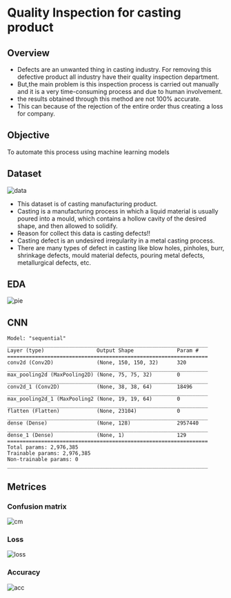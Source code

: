 # Quality Inspection for casting product

## Overview
* Defects are an unwanted thing in casting industry. For removing this defective product all industry have their quality inspection department. 
* But,the main problem is this inspection process is carried out manually and it is a very time-consuming process and due to human involvement.
* the results obtained through this method are not 100% accurate. 
* This can because of the rejection of the entire order thus creating a loss for company.

## Objective
To automate this process using machine learning models 

## Dataset
![data](https://user-images.githubusercontent.com/20265851/136126372-f8bc20a9-e358-40f8-9d07-4e22e723039f.png)
* This dataset is of casting manufacturing product.
* Casting is a manufacturing process in which a liquid material is usually poured into a mould, which contains a hollow cavity of the desired shape, and then allowed to solidify.
* Reason for collect this data is casting defects!!
* Casting defect is an undesired irregularity in a metal casting process.
* There are many types of defect in casting like blow holes, pinholes, burr, shrinkage defects, mould material defects, pouring metal defects, metallurgical defects, etc.

## EDA
![pie](https://user-images.githubusercontent.com/20265851/136126404-df70c5e6-36fb-4755-91e4-4752afbade4e.png)

## CNN
    Model: "sequential"
    _________________________________________________________________
    Layer (type)                 Output Shape              Param #   
    =================================================================
    conv2d (Conv2D)              (None, 150, 150, 32)      320       
    _________________________________________________________________
    max_pooling2d (MaxPooling2D) (None, 75, 75, 32)        0         
    _________________________________________________________________
    conv2d_1 (Conv2D)            (None, 38, 38, 64)        18496     
    _________________________________________________________________
    max_pooling2d_1 (MaxPooling2 (None, 19, 19, 64)        0         
    _________________________________________________________________
    flatten (Flatten)            (None, 23104)             0         
    _________________________________________________________________
    dense (Dense)                (None, 128)               2957440   
    _________________________________________________________________
    dense_1 (Dense)              (None, 1)                 129       
    =================================================================
    Total params: 2,976,385
    Trainable params: 2,976,385
    Non-trainable params: 0
    _________________________________________________________________

## Metrices 

### Confusion matrix
![cm](https://user-images.githubusercontent.com/20265851/136126554-b22cb27b-890b-4a90-afae-3dc7d34d7be1.png)

### Loss
![loss](https://user-images.githubusercontent.com/20265851/136126546-839ddd81-46e5-4324-9f2f-f60e28a7f703.png)

### Accuracy
![acc](https://user-images.githubusercontent.com/20265851/136126529-6c40476f-967f-4f38-8fab-7f79d46c4bef.png)


